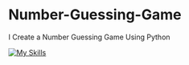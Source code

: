 # Number-Guessing-Game
I Create a Number Guessing Game Using Python


[![My Skills](https://skillicons.dev/icons?i=git,py)](https://skillicons.dev)


